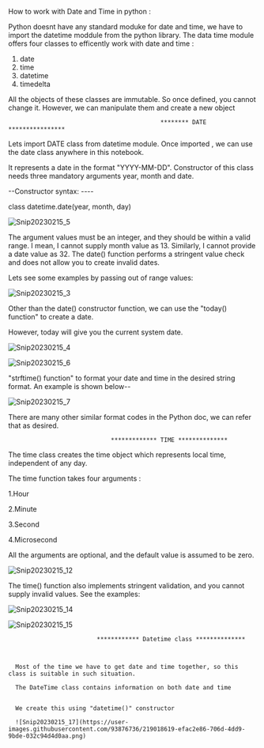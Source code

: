 How to work with Date and Time in python :

Python doesnt have any standard moduke for date and time, we have to import the datetime moddule from the python library.
The data time module offers four classes to efficently work with date and time :
 1) date
 2) time
 3) datetime
 4) timedelta

All the objects of these classes are immutable. So once defined, you cannot change it.
However, we can manipulate them and create a new object


                                               ******** DATE ****************

Lets import DATE class from datetime module. 
Once imported , we can use the date class anywhere in this notebook.

It represents a date in the format "YYYY-MM-DD". Constructor of this class needs three mandatory arguments year, month and date.

--Constructor syntax: ----  

class datetime.date(year, month, day)

![Snip20230215_5](https://user-images.githubusercontent.com/93876736/219001083-f8d650d2-90b7-474b-bb75-514db0e9b296.png)


The argument values must be an integer, and they should be within a valid range.
I mean, I cannot supply month value as 13. Similarly, I cannot provide a date value as 32.
The date() function performs a stringent value check and does not allow you to create invalid dates.

Lets see some examples by passing out of range values:

![Snip20230215_3](https://user-images.githubusercontent.com/93876736/218998440-ed050c4f-131b-4156-9a26-e2261926ede2.png)


Other than the date() constructor function, we can  use the "today() function" to create a date.

However, today will give you the current system date.


![Snip20230215_4](https://user-images.githubusercontent.com/93876736/219000790-ef181492-4c6a-443b-8435-d8b870149ecb.png)


![Snip20230215_6](https://user-images.githubusercontent.com/93876736/219002688-a861cdcc-7798-4f7a-8242-9c97c8a0c496.png)

"strftime() function" to format your date and time in the desired string format. 
An example is shown below--


![Snip20230215_7](https://user-images.githubusercontent.com/93876736/219007538-0c34321a-4b5a-462d-ab25-17f9cb8c2cfb.png)

There are many other similar format codes in the Python doc, we can refer that as desired.


                                 ************* TIME **************
                                 

The time class creates the time object which represents local time, independent of any day.

The time function takes four arguments : 

1.Hour

2.Minute

3.Second

4.Microsecond

All the arguments are optional, and the default value is assumed to be zero.


![Snip20230215_12](https://user-images.githubusercontent.com/93876736/219013063-d03f9ef8-bd9d-465a-a931-0891610a5a22.png)


The time() function also implements stringent validation, and you cannot supply invalid values.
See the examples:

![Snip20230215_14](https://user-images.githubusercontent.com/93876736/219014233-996105c7-5b6e-4b2d-8f1c-b8fc91b5a66b.png)


![Snip20230215_15](https://user-images.githubusercontent.com/93876736/219015950-8590c2a9-9312-4c8a-9b31-e64ba68b587c.png)


                             ************ Datetime class **************
                             
                             
                             
      Most of the time we have to get date and time together, so this class is suitable in such situation.
      
      The DateTime class contains information on both date and time
      
      
      We create this using "datetime()" constructor
      
      ![Snip20230215_17](https://user-images.githubusercontent.com/93876736/219018619-efac2e86-706d-4dd9-9bde-032c94d4d0aa.png)

      

                                 











